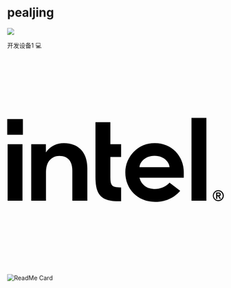 # pealjing


![](https://github-readme-stats.vercel.app/api?username=pealjing)

开发设备1
:computer:
<svg role="img" viewBox="0 0 24 24" xmlns="http://www.w3.org/2000/svg"><title>Intel</title><path d="M20.42 7.345v9.18h1.651v-9.18zM0 7.475v1.737h1.737V7.474zm9.78.352v6.053c0 .513.044.945.13 1.292.087.34.235.618.44.828.203.21.475.359.803.451.334.093.754.136 1.255.136h.216v-1.533c-.24 0-.445-.012-.593-.037a.672.672 0 0 1-.39-.173.693.693 0 0 1-.173-.377 4.002 4.002 0 0 1-.037-.606v-2.182h1.193v-1.416h-1.193V7.827zm-3.505 2.312c-.396 0-.76.08-1.082.241-.327.161-.6.384-.822.668l-.087.117v-.902H2.658v6.256h1.639v-3.214c.018-.588.16-1.02.433-1.299.29-.297.642-.445 1.044-.445.476 0 .841.149 1.082.433.235.284.359.686.359 1.2v3.324h1.663V12.97c.006-.89-.229-1.595-.686-2.09-.458-.495-1.1-.742-1.917-.742zm10.065.006a3.252 3.252 0 0 0-2.306.946c-.29.29-.525.637-.692 1.033a3.145 3.145 0 0 0-.254 1.273c0 .452.08.878.241 1.274.161.395.39.742.674 1.032.284.29.637.526 1.045.693.408.173.86.26 1.342.26 1.397 0 2.262-.637 2.782-1.23l-1.187-.904c-.248.297-.841.699-1.583.699-.464 0-.847-.105-1.138-.321a1.588 1.588 0 0 1-.593-.872l-.019-.056h4.915v-.587c0-.451-.08-.872-.235-1.267a3.393 3.393 0 0 0-.661-1.033 3.013 3.013 0 0 0-1.02-.692 3.345 3.345 0 0 0-1.311-.248zm-16.297.118v6.256h1.651v-6.256zm16.278 1.286c1.132 0 1.664.797 1.664 1.255l-3.32.006c0-.458.525-1.255 1.656-1.261zm7.073 3.814a.606.606 0 0 0-.606.606.606.606 0 0 0 .606.606.606.606 0 0 0 .606-.606.606.606 0 0 0-.606-.606zm-.008.105a.5.5 0 0 1 .002 0 .5.5 0 0 1 .5.501.5.5 0 0 1-.5.5.5.5 0 0 1-.5-.5.5.5 0 0 1 .498-.5zm-.233.155v.699h.13v-.285h.093l.173.285h.136l-.18-.297a.191.191 0 0 0 .118-.056c.03-.03.05-.074.05-.136 0-.068-.02-.117-.063-.154-.037-.038-.105-.056-.185-.056zm.13.099h.154c.019 0 .037.006.056.012a.064.064 0 0 1 .037.031c.013.013.012.031.012.056a.124.124 0 0 1-.012.055.164.164 0 0 1-.037.031c-.019.006-.037.013-.056.013h-.154Z"/></svg>

![ReadMe Card](https://github-readme-stats.vercel.app/api/pin/?username=pealjing&repo=pealjing)

